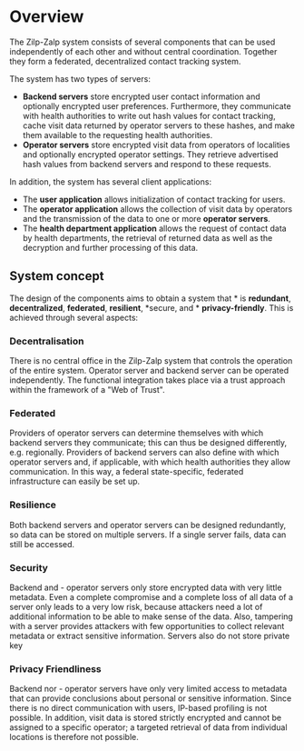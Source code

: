 # Overview

The Zilp-Zalp system consists of several components that can be used independently of each other and without central coordination. Together they form a federated, decentralized contact tracking system.

The system has two types of servers:

* **Backend servers** store encrypted user contact information and optionally encrypted user preferences. Furthermore, they communicate with health authorities to write out hash values for contact tracking, cache visit data returned by operator servers to these hashes, and make them available to the requesting health authorities.
* **Operator servers** store encrypted visit data from operators of localities and optionally encrypted operator settings. They retrieve advertised hash values from backend servers and respond to these requests.

In addition, the system has several client applications:

* The **user application** allows initialization of contact tracking for users.
* The **operator application** allows the collection of visit data by operators and the transmission of the data to one or more **operator servers**.
* The **health department application** allows the request of contact data by health departments, the retrieval of returned data as well as the decryption and further processing of this data.

## System concept

The design of the components aims to obtain a system that * is **redundant**, **decentralized**, **federated**, **resilient**, *secure, and *  **privacy-friendly**. This is achieved through several aspects:

### Decentralisation

There is no central office in the Zilp-Zalp system that controls the operation of the entire system. Operator server and backend server can be operated independently. The functional integration takes place via a trust approach within the framework of a "Web of Trust".

### Federated

Providers of operator servers can determine themselves with which backend servers they communicate; this can thus be designed differently, e.g. regionally. Providers of backend servers can also define with which operator servers and, if applicable, with which health authorities they allow communication. In this way, a federal state-specific, federated infrastructure can easily be set up.

### Resilience

Both backend servers and operator servers can be designed redundantly, so data can be stored on multiple servers. If a single server fails, data can still be accessed.

### Security

Backend and - operator servers only store encrypted data with very little metadata. Even a complete compromise and a complete loss of all data of a server only leads to a very low risk, because attackers need a lot of additional information to be able to make sense of the data. Also, tampering with a server provides attackers with few opportunities to collect relevant metadata or extract sensitive information. Servers also do not store private key

### Privacy Friendliness

Backend nor - operator servers have only very limited access to metadata that can provide conclusions about personal or sensitive information. Since there is no direct communication with users, IP-based profiling is not possible. In addition, visit data is stored strictly encrypted and cannot be assigned to a specific operator; a targeted retrieval of data from individual locations is therefore not possible.

